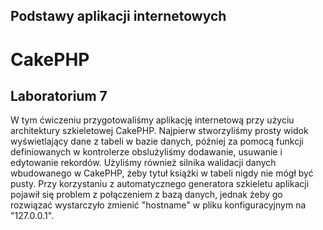 ## Podstawy aplikacji internetowych
# CakePHP
## Laboratorium 7

W tym ćwiczeniu przygotowaliśmy aplikację internetową przy użyciu architektury szkieletowej CakePHP. Najpierw stworzyliśmy prosty widok wyświetlający dane z tabeli w bazie danych, później za pomocą funkcji definiowanych w kontrolerze obslużyliśmy dodawanie, usuwanie i edytowanie rekordów. Użyliśmy również silnika walidacji danych wbudowanego w CakePHP, żeby tytuł książki w tabeli nigdy nie mógł być pusty. Przy korzystaniu z automatycznego generatora szkieletu aplikacji pojawił się problem z połączeniem z bazą danych, jednak żeby go rozwiązać wystarczyło zmienić "hostname" w pliku konfiguracyjnym na "127.0.0.1".